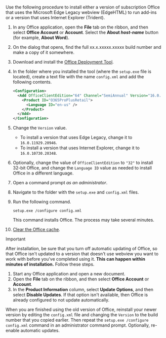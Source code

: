 Use the following procedure to install either a version of subscription Office that uses the Microsoft Edge Legacy webview (EdgeHTML) to run add-ins or a version that uses Internet Explorer (Trident).

1. In any Office application, open the **File** tab on the ribbon, and then select **Office Account** or **Account**. Select the **About _host-name_** button (for example, **About Word**).
1. On the dialog that opens, find the full xx.x.xxxxx.xxxxx build number and make a copy of it somewhere.
1. Download and install the [Office Deployment Tool](https://www.microsoft.com/download/details.aspx?id=49117).
1. In the folder where you installed the tool (where the `setup.exe` file is located), create a text file with the name `config.xml` and add the following contents.

    ```xml
    <Configuration>
      <Add OfficeClientEdition="64" Channel="SemiAnnual" Version="16.0.xxxxx.xxxxx">
        <Product ID="O365ProPlusRetail">
          <Language ID="en-us" />
        </Product>
      </Add>
    </Configuration>
    ```

1. Change the `Version` value.

    - To install a version that uses Edge Legacy, change it to `16.0.11929.20946`.
    - To install a version that uses Internet Explorer, change it to `16.0.10730.20348`.

1. Optionally, change the value of `OfficeClientEdition` to `"32"` to install 32-bit Office, and change the `Language ID` value as needed to install Office in a different language.
1. Open a command prompt *as an administrator*.
1. Navigate to the folder with the `setup.exe` and `config.xml` files.
1. Run the following command.

    ```command&nbsp;line
    setup.exe /configure config.xml
    ```

    This command installs Office. The process may take several minutes.

1. [Clear the Office cache](../testing/clear-cache.md).

> [!IMPORTANT]
> After installation, be sure that you turn off automatic updating of Office, so that Office isn't updated to a version that doesn't use webview you want to work with before you've completed using it. **This can happen within minutes of installation.** Follow these steps.
>
> 1. Start any Office application and open a new document.
> 1. Open the **File** tab on the ribbon, and then select **Office Account** or **Account**.
> 1. In the **Product Information** column, select **Update Options**, and then select **Disable Updates**. If that option isn't available, then Office is already configured to not update automatically.

When you are finished using the old version of Office, reinstall your newer version by editing the `config.xml` file and changing the `Version` to the build number that you copied earlier. Then repeat the `setup.exe /configure config.xml` command in an administrator command prompt. Optionally, re-enable automatic updates.
